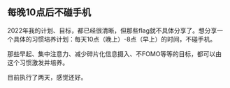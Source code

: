 ## 每晚10点后不碰手机

2022年我的计划、目标，都已经很清晰，但那些flag就不具体分享了。想分享一个具体的习惯培养计划：每天10点（晚上）-8点（早上）的时间，不碰手机。

那些早起、集中注意力、减少碎片化信息摄入、不FOMO等等的目标，都可以由这个习惯激发并培养。

目前执行了两天，感觉还好。